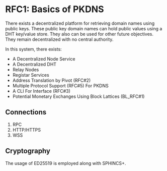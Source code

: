 # RFC1: Basics of PKDNS

There exists a decentralized platform for retrieving domain names using public keys. These public key domain names can hold public values using a DHT key/value store. They also can be used for other future objectives. They remain decentralized with no central authority.

In this system, there exists:

* A Decentralized Node Service
* A Decentralized DHT
* Relay Nodes
* Registar Services
* Address Translation by Pivot (RFC#2)
* Multiple Protocol Support (RFC#5) For PKDNS
* A CLI For Interface (RFC#3)
* Potential Monetary Exchanges Using Block Lattices (BL_RFC#1)

## Connections

1. RPC
2. HTTP/HTTPS
3. WSS

## Cryptography

The usage of ED25519 is employed along with SPHINCS+.

